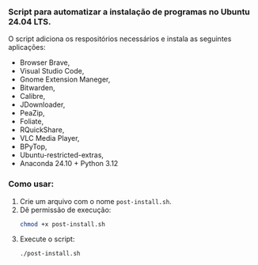 ### Script para automatizar a instalação de programas no Ubuntu 24.04 LTS.

O script adiciona os respositórios necessários e instala as seguintes aplicações:
* Browser Brave,
* Visual Studio Code,
* Gnome Extension Maneger,
* Bitwarden,
* Calibre,
* JDownloader,
* PeaZip,
* Foliate,
* RQuickShare,
* VLC Media Player,
* BPyTop,
* Ubuntu-restricted-extras,
* Anaconda 24.10 + Python 3.12

### Como usar:
1. Crie um arquivo com o nome `post-install.sh`.
2. Dê permissão de execução: 
   ```bash
   chmod +x post-install.sh
   ```
3. Execute o script:
   ```bash
   ./post-install.sh
   ```
